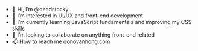 - 👋 Hi, I’m @deadstocky
- 👀 I’m interested in UI/UX and front-end development
- 🌱 I’m currently learning JavaScript fundamentals and improving my CSS skills
- 💞️ I’m looking to collaborate on anything front-end related
- 📫 How to reach me donovanhong.com

<!---
deadstocky/deadstocky is a ✨ special ✨ repository because its `README.md` (this file) appears on your GitHub profile.
You can click the Preview link to take a look at your changes.
--->

